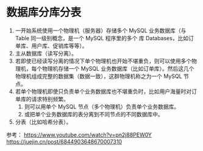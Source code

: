 # 数据库分库分表
1. 一开始系统使用一个物理机（服务器）存储多个 MySQL 业务数据库（与 Table 同一级别概念，是一个 MySQL 程序里的多个 库 Databases，比如订单库、用户库、促销库等等）。
2. 主从数据库（读写分离）。
3. 若即使已经读写分离的情况下单个物理机也开始不堪重负，则可以使用多个物理机，每个物理机存储一个 MySQL 业务数据库（比如订单库）。然后这几个物理机组成完整的数据集（数据一致），这群物理机称之为一个 MySQL 节点。
4. 若单个物理机即使只负责单个业务数据库也不堪重负时，比如用户海量时对订单库的请求特别频繁。
   1. 则可以用单个 MySQL 节点（多个物理机）负责单个业务数据库。
   2. 或把单个业务数据库的表分离到不同节点的不同数据库中。
5. 分表（比如哈希分表）。

参考：
https://www.youtube.com/watch?v=pn2j88PEW0Y  
https://juejin.cn/post/6844903648670007310  
